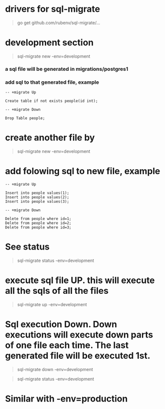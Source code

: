 # drivers for sql-migrate
> go get github.com/rubenv/sql-migrate/...



# development section
> sql-migrate new -env=development

### a sql file will be generated in migrations/postgres1
### add sql to that generated file, example

```
-- +migrate Up

Create table if not exists people(id int);

-- +migrate Down

Drop Table people;
```


# create another file by
> sql-migrate new -env=development

# add folowing sql to new file, example
```
-- +migrate Up

Insert into people values(1);
Insert into people values(2);
Insert into people values(3);

-- +migrate Down

Delete from people where id=1;
Delete from people where id=2;
Delete from people where id=3;
```


# See status 
> sql-migrate status -env=development

# execute sql file UP. this will execute all the sqls of all the files
> sql-migrate up -env=development

# Sql execution Down. Down executions will execute down parts of one file each time. The last generated file will be executed 1st.
> sql-migrate down -env=development



> sql-migrate status -env=development


# Similar with -env=production
